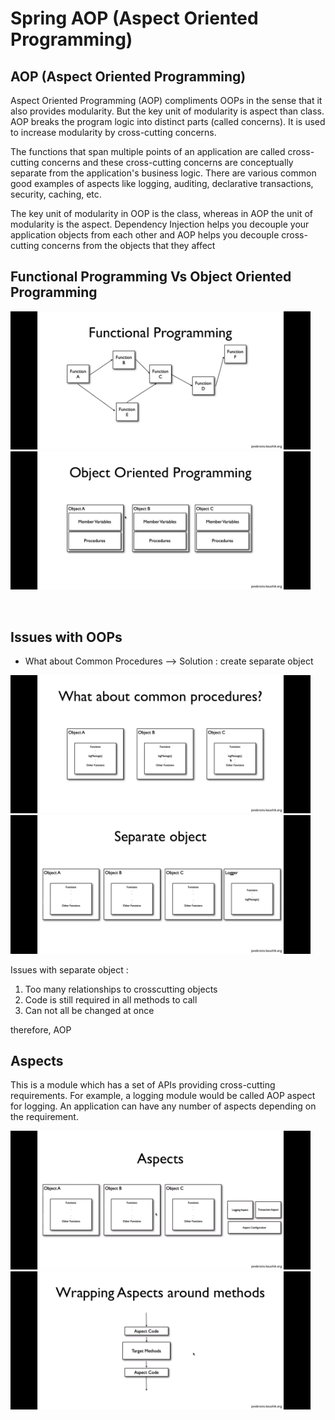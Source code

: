 # Spring AOP (Aspect Oriented Programming)


## AOP (Aspect Oriented Programming)

Aspect Oriented Programming (AOP) compliments OOPs in the sense that it also provides modularity. But the key unit of modularity is aspect than class. AOP breaks the program logic into distinct parts (called concerns). It is used to increase modularity by cross-cutting concerns.

The functions that span multiple points of an application are called cross-cutting concerns and these cross-cutting concerns are conceptually separate from the application's business logic. There are various common good examples of aspects like logging, auditing, declarative transactions, security, caching, etc.

The key unit of modularity in OOP is the class, whereas in AOP the unit of modularity is the aspect. Dependency Injection helps you decouple your application objects from each other and AOP helps you decouple cross-cutting concerns from the objects that they affect
<br>

## Functional Programming Vs Object Oriented Programming

<img src="Screenshots/Functional-Programming.png" alt="Functional Programming" width="480"/> <img src="Screenshots/Object-Oriented-Programming.png" alt="Object Oriented Programming" width="480"/>

<br>

## Issues with OOPs

* What about Common Procedures  -->  Solution : create separate object

<img src="Screenshots/What-about-common-procedures.png" alt="What-about-common-procedures" width="480"/> <img src="Screenshots/Solution-separate-object.png" alt="Solution-separate-object" width="480"/>

Issues with separate object : 
1. Too many relationships to crosscutting objects
2. Code is still required in all methods to call
3. Can not all be changed at once

therefore, AOP

## Aspects

This is a module which has a set of APIs providing cross-cutting requirements. For example, a logging module would be called AOP aspect for logging. An application can have any number of aspects depending on the requirement.

<img src="Screenshots/Aspects.png" alt="Aspects" width="480"/> <img src="Screenshots/Wrapping-aspects.png" alt="Wrapping aspects around methods" width="480"/>
